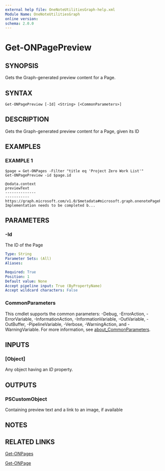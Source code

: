 ```yaml
---
external help file: OneNoteUtilitiesGraph-help.xml
Module Name: OneNoteUtilitiesGraph
online version:
schema: 2.0.0
---
```


# Get-ONPagePreview

## SYNOPSIS
Gets the Graph-generated preview content for a Page.

## SYNTAX

```
Get-ONPagePreview [-Id] <String> [<CommonParameters>]
```

## DESCRIPTION
Gets the Graph-generated preview content for a Page, given its ID

## EXAMPLES

### EXAMPLE 1
```
$page = Get-ONPages -Filter "title eq 'Project Zero Work List'"
Get-ONPagePreview -id $page.id

@odata.context                                                                previewText
--------------                                                                -----------
https://graph.microsoft.com/v1.0/$metadata#microsoft.graph.onenotePagePreview Implementation needs to be completed b...
```

## PARAMETERS

### -Id
The ID of the Page

```yaml
Type: String
Parameter Sets: (All)
Aliases:

Required: True
Position: 1
Default value: None
Accept pipeline input: True (ByPropertyName)
Accept wildcard characters: False
```

### CommonParameters
This cmdlet supports the common parameters: -Debug, -ErrorAction, -ErrorVariable, -InformationAction, -InformationVariable, -OutVariable, -OutBuffer, -PipelineVariable, -Verbose, -WarningAction, and -WarningVariable. For more information, see [about_CommonParameters](http://go.microsoft.com/fwlink/?LinkID=113216).

## INPUTS

### [Object]
Any object having an *ID* property.

## OUTPUTS

### PSCustomObject
Containing preview text and a link to an image, if available

## NOTES

## RELATED LINKS

[Get-ONPages](Get-ONPages.md)

[Get-ONPage](Get-ONPage.md)

